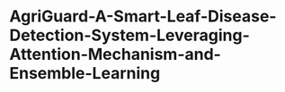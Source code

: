 # AgriGuard-A-Smart-Leaf-Disease-Detection-System-Leveraging-Attention-Mechanism-and-Ensemble-Learning